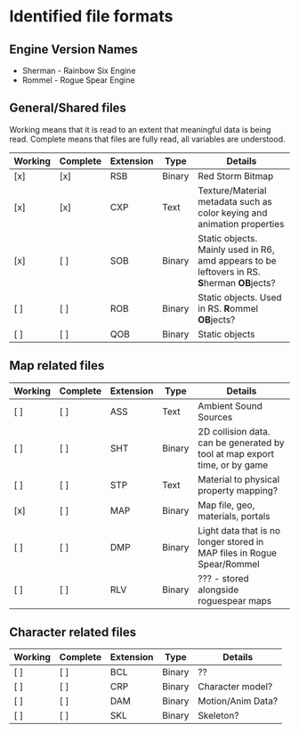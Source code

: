# Identified file formats

## Engine Version Names

- Sherman - Rainbow Six Engine
- Rommel - Rogue Spear Engine

## General/Shared files

Working means that it is read to an extent that meaningful data is being read.
Complete means that files are fully read, all variables are understood.

| Working | Complete | Extension | Type   | Details |
|---------|----------|-----------|--------|---------|
| [x]     | [x]      | RSB       | Binary | Red Storm Bitmap |
| [x]     | [x]      | CXP       | Text   | Texture/Material metadata such as color keying and animation properties |
| [x]     | [ ]      | SOB       | Binary | Static objects. Mainly used in R6, amd appears to be leftovers in RS. **S**herman **OB**jects? |
| [ ]     | [ ]      | ROB       | Binary | Static objects. Used in RS. **R**ommel **OB**jects? |
| [ ]     | [ ]      | QOB       |Binary  |Static objects |

## Map related files

| Working | Complete | Extension | Type   | Details |
|---------|----------|-----------|--------|---------|
| [ ]     | [ ]      | ASS       | Text   | Ambient Sound Sources |
| [ ]     | [ ]      | SHT       | Binary | 2D collision data. can be generated by tool at map export time, or by game |
| [ ]     | [ ]      | STP       | Text   | Material to physical property mapping? |
| [x]     | [ ]      | MAP       | Binary | Map file, geo, materials, portals |
| [ ]     | [ ]      | DMP       | Binary | Light data that is no longer stored in MAP files in Rogue Spear/Rommel |
| [ ]     | [ ]      | RLV       | Binary | ??? - stored alongside roguespear maps |

## Character related files

| Working | Complete | Extension | Type   | Details |
|---------|----------|-----------|--------|---------|
| [ ]     | [ ]      | BCL       | Binary | ??      |
| [ ]     | [ ]      | CRP       | Binary | Character model? |
| [ ]     | [ ]      | DAM       | Binary | Motion/Anim Data? |
| [ ]     | [ ]      | SKL       | Binary | Skeleton? |
